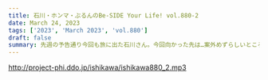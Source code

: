 ```yaml
---
title: 石川・ホンマ・ぶるんのBe-SIDE Your Life! vol.880-2
date: March 24, 2023
tags: ['2023', 'March 2023', 'vol.880']
draft: false
summary: 先週の予告通り今回も旅に出た石川さん。今回向かった先は…案外めずらしいところ！
---
```


http://project-phi.ddo.jp/ishikawa/ishikawa880_2.mp3

